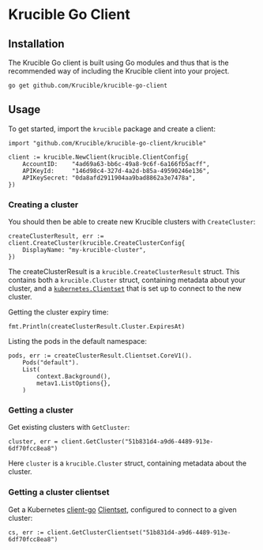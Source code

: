 Krucible Go Client
==================

Installation
------------

The Krucible Go client is built using Go modules and thus that is the
recommended way of including the Krucible client into your project.

```
go get github.com/Krucible/krucible-go-client
```

Usage
-----

To get started, import the `krucible` package and create a client:
```
import "github.com/Krucible/krucible-go-client/krucible"

client := krucible.NewClient(krucible.ClientConfig{
	AccountID:    "4ad69a63-bb6c-49a8-9c6f-6a166fb5acff",
	APIKeyId:     "146d98c4-327d-4a2d-b85a-49590246e136",
	APIKeySecret: "0da8afd2911904aa9bad8862a3e7478a",
})
```
### Creating a cluster
You should then be able to create new Krucible clusters with `CreateCluster`:
```
createClusterResult, err := client.CreateCluster(krucible.CreateClusterConfig{
	DisplayName: "my-krucible-cluster",
})
```

The createClusterResult is a `krucible.CreateClusterResult` struct. This contains both a
`krucible.Cluster` struct, containing metadata about your cluster, and a
[`kubernetes.Clientset`](https://godoc.org/k8s.io/client-go/kubernetes#Clientset)
that is set up to connect to the new cluster.

Getting the cluster expiry time:
```
fmt.Println(createClusterResult.Cluster.ExpiresAt)
```

Listing the pods in the default namespace:
```
pods, err := createClusterResult.Clientset.CoreV1().
	Pods("default").
	List(
		context.Background(),
		metav1.ListOptions{},
	)
```

### Getting a cluster
Get existing clusters with `GetCluster`:
```
cluster, err = client.GetCluster("51b831d4-a9d6-4489-913e-6df70fcc8ea8")
```

Here `cluster` is a `krucible.Cluster` struct, containing metadata about the
cluster.

### Getting a cluster clientset
Get a Kubernetes [client-go](https://github.com/kubernetes/client-go)
[Clientset](https://godoc.org/k8s.io/client-go/kubernetes#Clientset),
configured to connect to a given cluster:
```
cs, err := client.GetClusterClientset("51b831d4-a9d6-4489-913e-6df70fcc8ea8")
```
